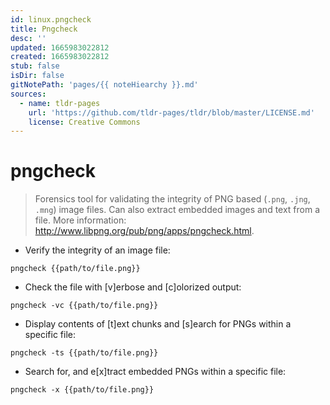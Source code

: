 ```yaml
---
id: linux.pngcheck
title: Pngcheck
desc: ''
updated: 1665983022812
created: 1665983022812
stub: false
isDir: false
gitNotePath: 'pages/{{ noteHiearchy }}.md'
sources:
  - name: tldr-pages
    url: 'https://github.com/tldr-pages/tldr/blob/master/LICENSE.md'
    license: Creative Commons
---
```

# pngcheck

> Forensics tool for validating the integrity of PNG based (`.png`, `.jng`, `.mng`) image files.
> Can also extract embedded images and text from a file.
> More information: <http://www.libpng.org/pub/png/apps/pngcheck.html>.

- Verify the integrity of an image file:

`pngcheck {{path/to/file.png}}`

- Check the file with [v]erbose and [c]olorized output:

`pngcheck -vc {{path/to/file.png}}`

- Display contents of [t]ext chunks and [s]earch for PNGs within a specific file:

`pngcheck -ts {{path/to/file.png}}`

- Search for, and e[x]tract embedded PNGs within a specific file:

`pngcheck -x {{path/to/file.png}}`

